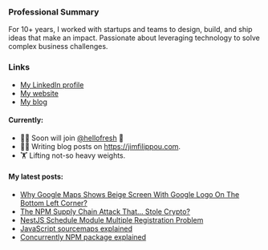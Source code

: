 ### Professional Summary

For 10+ years, I worked with startups and teams to design, build, and ship ideas that make an impact.
Passionate about leveraging technology to solve complex business challenges.

### Links

- [My LinkedIn profile](https://www.linkedin.com/in/jimfilippou)
- [My website](https://jimfilippou.com)
- [My blog](https://jimfilippou.com/articles)

#### Currently:

- 👨‍💻 Soon will join [@hellofresh](https://github.com/hellofresh) 🎉
- ✍🏻 Writing blog posts on https://jimfilippou.com.
- 🏋 Lifting not-so heavy weights.

#### My latest posts:

- [Why Google Maps Shows Beige Screen With Google Logo On The Bottom Left Corner?](https://jimfilippou.com/articles/2025/why-google-maps-shows-beige-screen)
- [The NPM Supply Chain Attack That... Stole Crypto?](https://jimfilippou.com/articles/2025/npm-supply-chain-attack-sept-2025)
- [NestJS Schedule Module Multiple Registration Problem](https://jimfilippou.com/articles/2025/nestjs-schedule-module-multiple-registration-problem)
- [JavaScript sourcemaps explained](https://jimfilippou.com/articles/2025/js-sourcemaps-explained)
- [Concurrently NPM package explained](https://jimfilippou.com/articles/2025/concurrently-npm-package-explained)
